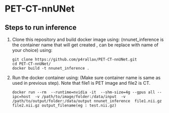 # PET-CT-nnUNet

## Steps to run inference

1. Clone this repository and build docker image using: (nnunet_inference is the container name that will get created , can be replace with name of your choice) using:
     ```
     git clone https://github.com/p4rallax/PET-CT-nnUNet.git
     cd PET-CT-nnUNet/
     docker build -t nnunet_inference .
     ```

2. Run the docker container using: (Make sure container name is same as used in previous step). Note that file1 is PET image and file2 is CT.
     ```
   docker run --rm  --runtime=nvidia -it  --shm-size=4g --gpus all --ipc=host  -v /path/to/image/folder:/data/input  -v /path/to/output/folder:/data/output nnunet_inference  file1.nii.gz file2.nii.gz output_filename(eg : test.nii.gz)
     ```



   
   
